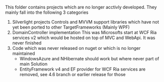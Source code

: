 This folder contains projects which are no longer acctivly developed.
They mainly fall into the following 3 categories

1. Silverlight projects
   Controls and MVVM support libraries which have not yet been ported to other TargetFrameworks 
   (Mainly WPF)
2. DomainController implementation
   This was Microsofts start at WCF Ria services v2 which would be hosted on top of MVC and WebApi.
   It was never finished
3. Code which was never released on nuget or which is no longer maintained
   * WindowsAzure and NHibernate should work but where never part of main Solution
   * EntityFramework v4 and EF provider for WCF Ria services are removed, see 4.6 branch or earlier release for those